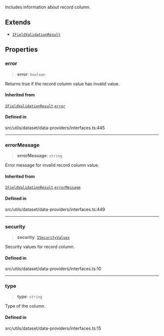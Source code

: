 Includes information about record column.

## Extends

- [`IFieldValidationResult`](IFieldValidationResult.md)

## Properties

### error

> **error**: `boolean`

Returns true if the record column value has invalid value.

#### Inherited from

[`IFieldValidationResult`](IFieldValidationResult.md).[`error`](IFieldValidationResult.md#error)

#### Defined in

src/utils/dataset/data-providers/interfaces.ts:445

***

### errorMessage

> **errorMessage**: `string`

Error message for invalid record column value.

#### Inherited from

[`IFieldValidationResult`](IFieldValidationResult.md).[`errorMessage`](IFieldValidationResult.md#errormessage)

#### Defined in

src/utils/dataset/data-providers/interfaces.ts:449

***

### security

> **security**: [`ISecurityValues`](ISecurityValues.md)

Security values for record column.

#### Defined in

src/utils/dataset/data-providers/interfaces.ts:10

***

### type

> **type**: `string`

Type of the column.

#### Defined in

src/utils/dataset/data-providers/interfaces.ts:15
